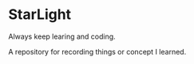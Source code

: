# StarLight

Always keep learing and coding.

A repository for recording things or concept I learned.

